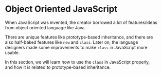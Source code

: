 # Object Oriented JavaScript

When JavaScript was invented, the creator borrowed a lot of features/ideas from object oriented language like Java.

There are unique features like prototype-based inheritance, and there are also half-baked features like `new` and `class`. Later on, the language designers made some improvements to make `class` in JavaScript more usable.

In this section, we will learn how to use the `class` in JavaScript properly, and how it is related to prototype-based inheritance.

